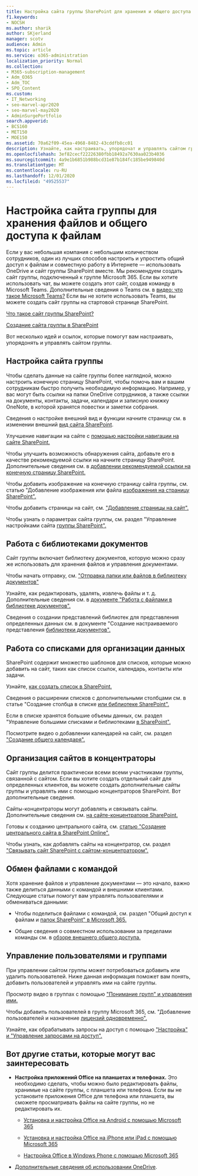 ```yaml
---
title: Настройка сайта группы SharePoint для хранения и общего доступа к файлам
f1.keywords:
- NOCSH
ms.author: sharik
author: SKjerland
manager: scotv
audience: Admin
ms.topic: article
ms.service: o365-administration
localization_priority: Normal
ms.collection:
- M365-subscription-management
- Adm_O365
- Adm_TOC
- SPO_Content
ms.custom:
- IT_Networking
- seo-marvel-apr2020
- seo-marvel-may2020
- AdminSurgePortfolio
search.appverid:
- BCS160
- MET150
- MOE150
ms.assetid: 70a62f09-45ea-4968-8482-43cddfb8cc01
description: Узнайте, как настраивать, упорядочат и управлять сайтом группы SharePoint с помощью библиотек документов, списков и концентраторов.
ms.openlocfilehash: 3ef82cecf22226380fbb18492a7630aa023b4036
ms.sourcegitcommit: 4a9e1b6851b988bcd31e87b184fc185be949840d
ms.translationtype: MT
ms.contentlocale: ru-RU
ms.lasthandoff: 12/01/2020
ms.locfileid: "49525537"
---
```

# <a name="customize-your-team-site-for-file-storage-and-sharing"></a>Настройка сайта группы для хранения файлов и общего доступа к файлам

Если у вас небольшая компания с небольшим количеством сотрудников, один из лучших способов настроить и упростить общий доступ к файлам и совместную работу в Интернете — использовать OneDrive и сайт группы SharePoint вместе. Мы рекомендуем создать сайт группы, подключенный к группе Microsoft 365. Если вы хотите использовать чат, вы можете создать этот сайт, создав команду в Microsoft Teams. Дополнительные сведения о Teams см. в [видео: что такое Microsoft Teams?](https://support.microsoft.com/office/b98d533f-118e-4bae-bf44-3df2470c2b12) Если вы не хотите использовать Teams, вы можете создать сайт группы на стартовой странице SharePoint. 
  
[Что такое сайт группы SharePoint?](https://support.microsoft.com/office/75545757-36c3-46a7-beed-0aaa74f0401e)
  
[Создание сайта группы в SharePoint](https://support.microsoft.com/office/ef10c1e7-15f3-42a3-98aa-b5972711777d)
  
Вот несколько идей и ссылок, которые помогут вам настраивать, упорядонять и управлять сайтом группы.
  
 
## <a name="customize-your-team-site"></a>Настройка сайта группы

Чтобы сделать данные на сайте группы более наглядной, можно настроить конечную страницу SharePoint, чтобы помочь вам и вашим сотрудникам быстро получить необходимую информацию. Например, у вас могут быть ссылки на папки OneDrive сотрудников, а также ссылки на документы, контакты, задачи, календари и записную книжку OneNote, в которой хранятся повестки и заметки собрания.
  
Сведения о настройке внешний вид и функции начните страницу см. в изменении внешний [вид сайта SharePoint](https://support.microsoft.com/office/06bbadc3-6b04-4a60-9d14-894f6a170818).
  
Улучшение навигации на сайте с [помощью настройки навигации на сайте SharePoint.](https://support.microsoft.com/office/3cd61ae7-a9ed-4e1e-bf6d-4655f0bf25ca)
  
Чтобы улучшить возможность обнаружения сайта, добавьте его в качестве рекомендуемой ссылки на начните страницу SharePoint. Дополнительные сведения см. в [добавлении рекомендуемой ссылки на конечную страницу SharePoint.](/sharepoint/change-links-list-on-sharepoint-home-page)
  
Чтобы добавить изображение на конечную страницу сайта группы, см. статью "Добавление изображения или файла [изображения на страницу SharePoint".](https://support.microsoft.com/office/4a9b0e98-c89a-4a41-8adb-b7750dccca16)
  
Чтобы добавить страницы на сайт, см. ["Добавление страницы на сайт".](https://support.microsoft.com/office/b3d46deb-27a6-4b1e-87b8-df851e503dec)
  
Чтобы узнать о параметрах сайта группы, см. раздел "Управление настройками сайта [группы SharePoint".](https://support.microsoft.com/office/8376034D-D0C7-446E-9178-6AB51C58DF42)
  
## <a name="work-with-document-libraries"></a>Работа с библиотеками документов

Сайт группы включает библиотеку документов, которую можно сразу же использовать для хранения файлов и управления документами.

Чтобы начать отправку, см. ["Отправка папки или файлов в библиотеку документов"](https://support.microsoft.com/office/eb18fcba-c953-4d45-8d90-8da66edeacdb)
   
Узнайте, как редактировать, удалять, извлечь файлы и т. д. Дополнительные сведения см. в [документе "Работа с файлами в библиотеке документов".](https://support.microsoft.com/office/a9d89171-1673-4892-9dd2-1ca52037dea2)
  
Сведения о создании представлений библиотек для представления определенных данных см. в документе "Создание настраиваемого представления [библиотеки документов".](https://support.microsoft.com/office/8f6b08e0-a9a0-4232-9b9b-b374a2ad3da7)
  
## <a name="work-with-lists-to-organize-data"></a>Работа со списками для организации данных

SharePoint содержит множество шаблонов для списков, которые можно добавить на сайт, таких как список ссылок, календарь, контакты или задачи.
  
Узнайте, [как создать список в SharePoint.](https://support.microsoft.com/office/0D397414-D95F-41EB-ADDD-5E6EFF41B083#ID0EAAGAAA=Online)
  
Сведения о расширении списков с дополнительными столбцами см. в статье "Создание столбца в списке [или библиотеке SharePoint".](https://support.microsoft.com/office/2b0361ae-1bd3-41a3-8329-269e5f81cfa2)
  
Если в списке хранятся большие объемы данных, см. раздел "Управление большими списками и библиотеками [в SharePoint".](https://support.microsoft.com/office/B8588DAE-9387-48C2-9248-C24122F07C59)
  
Посмотрите видео о добавлении календарей на сайт, см. раздел ["Создание общего календаря".](https://support.microsoft.com/office/61b96006-70e2-4535-a34f-ee4fc772f798)

## <a name="organize-sites-into-hubs"></a>Организация сайтов в концентраторы

Сайт группы делится практически всеми всеми участниками группы, связанной с сайтом. Если вы хотите создать отдельный сайт для определенных клиентов, вы можете создать дополнительные сайты группы и управлять ими с помощью концентраторов SharePoint. Вот дополнительные сведения.
  
Сайты-концентраторы могут добавлять и связывать сайты. Дополнительные сведения см. [на сайте-концентраторе SharePoint.](https://support.microsoft.com/office/fe26ae84-14b7-45b6-a6d1-948b3966427f)
  
Готовы к созданию центрального сайта, см. [статью "Создание центрального сайта в SharePoint Online".](/sharepoint/create-hub-site)
  
Чтобы узнать, как добавлять сайты на концентратор, см. раздел ["Связывать сайт SharePoint с сайтом-концентратором".](https://support.microsoft.com/office/ae0009fd-af04-4d3d-917d-88edb43efc05)
  
## <a name="sharing-files-with-the-team"></a>Обмен файлами с командой

Хотя хранение файлов и управление документами — это начало, важно также делиться данными с командой и внешними клиентами. Следующие статьи помогут вам управлять пользователями и обмениваться данными:
  
- Чтобы поделиться файлами с командой, см. раздел "Общий доступ к файлам и [папок SharePoint" в Microsoft 365.](https://support.microsoft.com/office/1fe37332-0f9a-4719-970e-d2578da4941c)
  
- Общие сведения о совместном использовании за пределами команды см. в [обзоре внешнего общего доступа.](/sharepoint/external-sharing-overview)
  
## <a name="managing-users-and-groups"></a>Управление пользователями и группами

При управлении сайтом группы может потребоваться добавить или удалить пользователей. Ниже данная информация поможет вам понять, добавить пользователей и управлять ими на сайте группы.
  
Просмотр видео в группах с помощью ["Понимание групп" и управления ими.](https://support.microsoft.com/office/9c1037b7-de0b-41cd-b8f0-79a95aac854d) 
  
Чтобы добавить пользователей в группу Microsoft 365, см. "Добавление пользователей и назначение [лицензий одновременно".](../add-users/add-users.md)
  
Узнайте, как обрабатывать запросы на доступ с помощью ["Настройка" и "Управление запросами на доступ".](https://support.microsoft.com/office/94B26E0B-2822-49D4-929A-8455698654B3)
  
## <a name="here-are-more-articles-you-might-be-interested-in"></a>Вот другие статьи, которые могут вас заинтересовать

- **Настройка приложений Office на планшетах и телефонах.** Это необходимо сделать, чтобы можно было редактировать файлы, хранимые на сайте группы, с планшета или телефона. Если вы не установите приложения Office для телефона или планшета, вы сможете просматривать файлы на сайте группы, но не редактировать их. 
    
  - [Установка и настройка Office на Android с помощью Microsoft 365](https://support.microsoft.com/office/cafe9d6f-8b0c-4b03-b20a-12438a82a22d)
    
  - [Установка и настройка Office на iPhone или iPad с помощью Microsoft 365](https://support.microsoft.com/office/9df6d10c-7281-4671-8666-6ca8e339b628)
    
  - [Настройка Office в Windows Phone с помощью Microsoft 365](https://support.microsoft.com/office/2b7c1b51-a717-45d6-90c9-ee1c1c5ee0b7)
    
- [Дополнительные сведения об использовании OneDrive](https://go.microsoft.com/fwlink/?LinkID=511458).